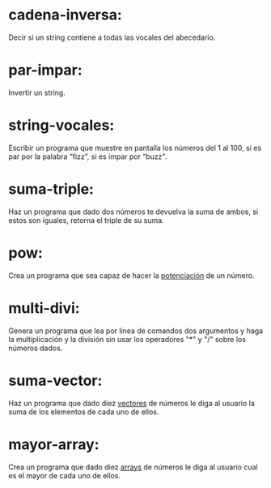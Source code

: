 # **cadena-inversa:**
Decir si un string contiene a todas las vocales del abecedario.

# **par-impar:** 
Invertir un string.

# **string-vocales:**
Escribir un programa que muestre en pantalla los números del 1 al 100, si es par por la palabra “fizz”, si es impar por “buzz".

# **suma-triple:**
Haz un programa que dado dos números te devuelva la suma de ambos, si estos son iguales, retorna el triple de su suma.

# **pow:**
Crea un programa que sea capaz de hacer la [potenciación](https://es.wikipedia.org/wiki/Potenciaci%C3%B3n) de un número.

# **multi-divi:**
Genera un programa que lea por linea de comandos dos argumentos y haga la multiplicación y la división sin usar los operadores "*" y "/" sobre los números dados.

# **suma-vector:**
Haz un programa que dado diez [vectores](https://es.cppreference.com/w/cpp/container/vector) de números le diga al usuario la suma de los elementos de cada uno de ellos.

# **mayor-array:**
Crea un programa que dado diez [arrays](https://www.tutorialspoint.com/cprogramming/c_arrays.htm) de números le diga al usuario cual es el mayor de cada uno de ellos.

